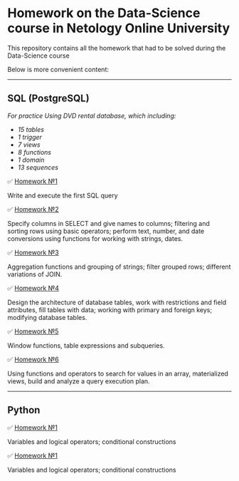 # Homework on the Data-Science course in Netology Online University
This repository contains all the homework that had to be solved during the Data-Science course

Below is more convenient content:
____
## SQL (PostgreSQL)
*For practice Using DVD rental database, which including:*
- *15 tables*
- *1 trigger*
- *7 views*
- *8 functions*
- *1 domain*
- *13 sequences*

:white_check_mark: [Homework №1](https://github.com/vicvoilukov/Data-Science-Netology/blob/fc711a6ade86451f03afc064d015a66fb970da58/SQL/%D0%94%D0%BE%D0%BC%D0%B0%D1%88%D0%BD%D0%B5%D0%B5%20%D0%B7%D0%B0%D0%B4%D0%B0%D0%BD%D0%B8%D0%B5%201.sql)

Write and execute the first SQL query

:white_check_mark: [Homework №2](https://github.com/vicvoilukov/Data-Science-Netology/blob/fc711a6ade86451f03afc064d015a66fb970da58/SQL/%D0%94%D0%BE%D0%BC%D0%B0%D1%88%D0%BD%D0%B5%D0%B5%20%D0%B7%D0%B0%D0%B4%D0%B0%D0%BD%D0%B8%D0%B5%202.sql)

Specify columns in SELECT and give names to columns; filtering and sorting rows using basic operators; perform text, number, and date conversions using functions for working with strings, dates.

:white_check_mark: [Homework №3](https://github.com/vicvoilukov/Data-Science-Netology/blob/0a64faa09042a4e453a25318a1697fcf9a00c735/SQL/%D0%94%D0%BE%D0%BC%D0%B0%D1%88%D0%BD%D0%B5%D0%B5%20%D0%B7%D0%B0%D0%B4%D0%B0%D0%BD%D0%B8%D0%B5%203.sql)

Aggregation functions and grouping of strings; filter grouped rows; different variations of JOIN.

:white_check_mark: [Homework №4](https://github.com/vicvoilukov/Data-Science-Netology/blob/0a64faa09042a4e453a25318a1697fcf9a00c735/SQL/%D0%94%D0%BE%D0%BC%D0%B0%D1%88%D0%BD%D0%B5%D0%B5%20%D0%B7%D0%B0%D0%B4%D0%B0%D0%BD%D0%B8%D0%B5%204.sql)

Design the architecture of database tables, work with restrictions and field attributes, fill tables with data; working with primary and foreign keys; modifying database tables.

:white_check_mark: [Homework №5](https://github.com/vicvoilukov/Data-Science-Netology/blob/e7a9caa3e39db4e18ffd3e1319c745be350e90f2/SQL/%D0%94%D0%BE%D0%BC%D0%B0%D1%88%D0%BD%D0%B5%D0%B5%20%D0%B7%D0%B0%D0%B4%D0%B0%D0%BD%D0%B8%D0%B5%205.sql)

Window functions, table expressions and subqueries.

:white_check_mark: [Homework №6](https://github.com/vicvoilukov/Data-Science-Netology/blob/0a64faa09042a4e453a25318a1697fcf9a00c735/SQL/%D0%94%D0%BE%D0%BC%D0%B0%D1%88%D0%BD%D0%B5%D0%B5%20%D0%B7%D0%B0%D0%B4%D0%B0%D0%BD%D0%B8%D0%B5%206.sql)

Using functions and operators to search for values in an array, materialized views, build and analyze a query execution plan.
____

## Python
:white_check_mark: [Homework №1](https://github.com/vicvoilukov/Data-Science-Netology/blob/53416cb081a5e2188b3719ad74428b6b3a81bcf0/Python/Homework_1_Python.ipynb)

Variables and logical operators; conditional constructions

:white_check_mark: [Homework №1](https://github.com/vicvoilukov/Data-Science-Netology/blob/53416cb081a5e2188b3719ad74428b6b3a81bcf0/Python/Homework_1_Python.ipynb)

Variables and logical operators; conditional constructions

